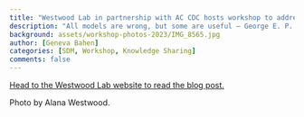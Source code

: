 ```yaml
---
title: "Westwood Lab in partnership with AC CDC hosts workshop to address the knowledge gaps, barriers, and challenges of species distribution modelling"
description: "All models are wrong, but some are useful – George E. P. Box."
background: assets/workshop-photos-2023/IMG_8565.jpg
author: [Geneva Bahen]
categories: [SDM, Workshop, Knowledge Sharing]
comments: false
---
```


[Head to the Westwood Lab website to read the blog post.](https://westwoodlab.ca/2023/01/23/westwood-lab-in-partnership-with-ac-cdc-hosts-workshop-to-address-the-knowledge-gaps-barriers-and-challenges-of-species-distribution-modelling/)

Photo by Alana Westwood.